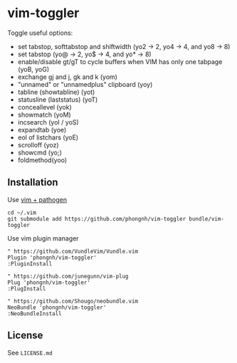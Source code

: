 # vim-toggler

Toggle useful options:

* set tabstop, softtabstop and shiftwidth (yo2 -> 2, yo4 -> 4, and yo8 -> 8)
* set tabstop (yo@ -> 2, yo$ -> 4, and yo\* -> 8)
* enable/disable gt/gT to cycle buffers when VIM has only one tabpage (yoB, yoG)
* exchange gj and j, gk and k (yom)
* "unnamed" or "unnamedplus" clipboard (yoy)
* tabline (showtabline) (yot)
* statusline (laststatus) (yoT)
* conceallevel (yok)
* showmatch (yoM)
* incsearch (yoI / yoS)
* expandtab (yoe)
* eol of listchars (yoE)
* scrolloff (yoz)
* showcmd (yo;)
* foldmethod(yoo)

## Installation

Use [vim + pathogen](http://vimcasts.org/episodes/synchronizing-plugins-with-git-submodules-and-pathogen)

    cd ~/.vim
    git submodule add https://github.com/phongnh/vim-toggler bundle/vim-toggler

Use vim plugin manager

    " https://github.com/VundleVim/Vundle.vim
    Plugin 'phongnh/vim-toggler'
    :PluginInstall

    " https://github.com/junegunn/vim-plug
    Plug 'phongnh/vim-toggler'
    :PlugInstall

    " https://github.com/Shougo/neobundle.vim
    NeoBundle 'phongnh/vim-toggler'
    :NeoBundleInstall

## License

See `LICENSE.md`
